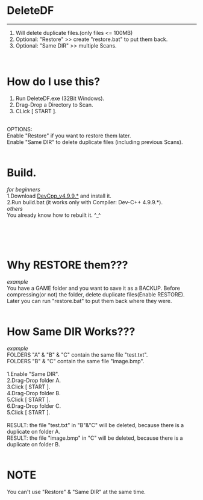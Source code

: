 # DeleteDF
-----
1. Will delete duplicate files.(only files <= 100MB)<br>
2. Optional: "Restore" >> create "restore.bat" to put them back.<br>
3. Optional: "Same DIR" >> multiple Scans.<br>
<br>

# How do I use this?<br>
1. Run DeleteDF.exe (32Bit Windows).<br>
2. Drag-Drop a Directory to Scan.<br>
3. CLick [ START ].<br>
<br>
OPTIONS:<br>
Enable "Restore" if you want to restore them later.<br>
Enable "Same DIR" to delete duplicate files (including previous Scans).<br>
<br>

# Build.
_for beginners_ <br>
1.Download [DevCpp_v4.9.9.*](http://www.bloodshed.net/) and install it.<br>
2.Run build.bat (it works only with Compiler:  Dev-C++ 4.9.9.*).<br>
_others_ <br>
You already know how to rebuilt it. ^_^<br>
<br><br><br><br>

# Why RESTORE them???<br>
_example_ <br>
You have a GAME folder and you want to save it as a BACKUP.
Before compressing(or not) the folder, delete duplicate files(Enable RESTORE).
Later you can run "restore.bat" to put them back where they were.
<br><br>

# How Same DIR Works???<br>
_example_ <br>
FOLDERS "A" & "B" & "C" contain the same file "test.txt".<br>
FOLDERS "B" & "C" contain the same file "image.bmp".<br>
<br>
1.Enable "Same DIR".<br>
2.Drag-Drop folder A.<br>
3.Click [ START ].<br>
4.Drag-Drop folder B.<br>
5.Click [ START ].<br>
6.Drag-Drop folder C.<br>
5.Click [ START ].<br>
<br>
RESULT: the file "test.txt" in "B"&"C" will be deleted, because there is a duplicate on folder A.<br>
RESULT: the file "image.bmp" in "C" will be deleted, because there is a duplicate on folder B.<br>
<br>

# NOTE
You can't use "Restore" & "Same DIR" at the same time.

